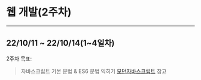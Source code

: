 # 웹 개발(2주차)

---

## 22/10/11 ~ 22/10/14(1~4일차)

2주차 목표:

> 자바스크립트 기본 문법 & ES6 문법 익히기
> [모던자바스크립트](https://ko.javascript.info/) 참고
